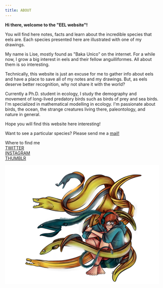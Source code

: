```yaml
---
title: ABOUT
---
```


**Hi there, welcome to the "EEL website"!**

You will find here notes, facts and learn about the incredible species that eels are. Each species presented here are illustrated with one of my drawings.

My name is Lise, mostly found as "Baka Unico" on the internet. For a while now, I grow a big interest in eels and their fellow anguilliformes. All about them is so interesting.

Technically, this website is just an excuse for me to gather info about eels and have a place to save all of my notes and my drawings. But, as eels deserve better recognition, why not share it with the world?

Currently a Ph.D. student in ecology, I study the demography and movement of long-lived predatory birds such as birds of prey and sea birds. I'm specialized in mathematical modelling in ecology. I'm passionate about birds, the ocean, the strange creatures living there, paleontology, and nature in general.

Hope you will find this website here interesting!

Want to see a particular species? Please send me a [mail!](unico-falcogriffin@hotmail.fr)

Where to find me \
[TWITTER](https://twitter.com/BakaUnico) \
[INSTAGRAM](https://www.instagram.com/baka_unico/) \
[THUMBLR](https://baka-unico.tumblr.com/)

![](../img/buse130.png)
